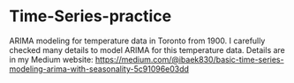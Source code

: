 # Time-Series-practice
ARIMA modeling for temperature data in Toronto from 1900. I carefully checked many details to model ARIMA for this temperature data.
Details are in my Medium website: https://medium.com/@ibaek830/basic-time-series-modeling-arima-with-seasonality-5c91096e03dd
